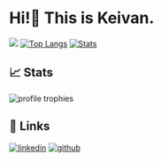 # Hi!👋 This is Keivan.

[![](https://github-readme-stats.vercel.app/api?username=ktafakkori&theme=highcontrast&show-icons=true&hide=prs,issues)](https://github.com/ktafakkori)
[![Top Langs](https://github-readme-stats.vercel.app/api/top-langs/?username=ktafakkori&layout=compact&langs_count=10&theme=highcontrast)](https://github.com/ktafakkori)
[![Stats](https://github-readme-stats.vercel.app/api/wakatime?username=ktafakkori&theme=highcontrast&show-icons=true&hide=prs,issues)](https://github.com/ktafakkori/github-readme-stats)

## 📈 Stats
<img src="https://github-profile-trophy.vercel.app/?username=ktafakkori&row=1&column=6&margin-h=8&theme=darkhub&count_private=true&margin-w=15&no-frame=true&title=Stars,Followers,Commits,Repositories" alt="profile trophies" />

## 🔗 Links
[![linkedin](https://img.shields.io/badge/LinkedIn-0077B5?style=for-the-badge&logo=LinkedIn&logoColor=white)](https://www.linkedin.com/in/keivan-tafakkori)
[![github](https://img.shields.io/badge/GitHub-000000?style=for-the-badge&logo=GitHub&logoColor=white)](https://github.com/ktafakkori)
